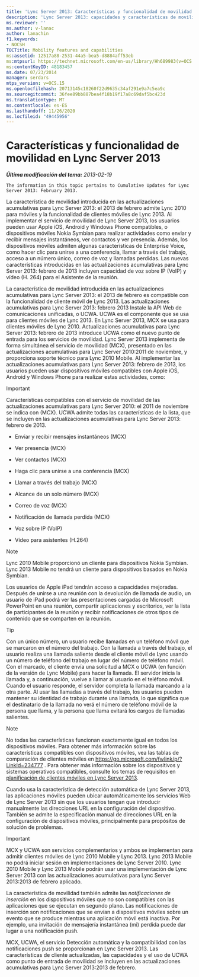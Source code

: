 ```yaml
---
title: 'Lync Server 2013: Características y funcionalidad de movilidad'
description: 'Lync Server 2013: capacidades y características de movilidad.'
ms.reviewer: ''
ms.author: v-lanac
author: lanachin
f1.keywords:
- NOCSH
TOCTitle: Mobility features and capabilities
ms:assetid: 12517a88-2531-44a5-bea5-d8884aff53eb
ms:mtpsurl: https://technet.microsoft.com/en-us/library/Hh689983(v=OCS.15)
ms:contentKeyID: 48183457
ms.date: 07/23/2014
manager: serdars
mtps_version: v=OCS.15
ms.openlocfilehash: 20713145c18260f22d9635c34af291e9a7c5ea9c
ms.sourcegitcommit: 36fee89bb887bea4f18b19f17a8c69daf5bc423d
ms.translationtype: MT
ms.contentlocale: es-ES
ms.lasthandoff: 11/26/2020
ms.locfileid: "49445956"
---
```

# <a name="mobility-features-and-capabilities-in-lync-server-2013"></a>Características y funcionalidad de movilidad en Lync Server 2013

<div data-xmlns="http://www.w3.org/1999/xhtml">

<div class="topic" data-xmlns="http://www.w3.org/1999/xhtml" data-msxsl="urn:schemas-microsoft-com:xslt" data-cs="https://msdn.microsoft.com/">

<div data-asp="https://msdn2.microsoft.com/asp">



</div>

<div id="mainSection">

<div id="mainBody">

<span> </span>

_**Última modificación del tema:** 2013-02-19_

    The information in this topic pertains to Cumulative Updates for Lync Server 2013: February 2013.

La característica de movilidad introducida en las actualizaciones acumulativas para Lync Server 2013: el 2013 de febrero admite Lync 2010 para móviles y la funcionalidad de clientes móviles de Lync 2013. Al implementar el servicio de movilidad de Lync Server 2013, los usuarios pueden usar Apple iOS, Android y Windows Phone compatibles, o dispositivos móviles Nokia Symbian para realizar actividades como enviar y recibir mensajes instantáneos, ver contactos y ver presencia. Además, los dispositivos móviles admiten algunas características de Enterprise Voice, como hacer clic para unirse a una conferencia, llamar a través del trabajo, acceso a un número único, correo de voz y llamadas perdidas. Las nuevas características introducidas en las actualizaciones acumulativas para Lync Server 2013: febrero de 2013 incluyen capacidad de voz sobre IP (VoIP) y vídeo (H. 264) para el Asistente de la reunión.

La característica de movilidad introducida en las actualizaciones acumulativas para Lync Server 2013: el 2013 de febrero es compatible con la funcionalidad de cliente móvil de Lync 2013. Las actualizaciones acumulativas para Lync Server 2013: febrero 2013 Instale la API Web de comunicaciones unificadas, o UCWA. UCWA es el componente que se usa para clientes móviles de Lync 2013. En Lync Server 2013, MCX se usa para clientes móviles de Lync 2010. Actualizaciones acumulativas para Lync Server 2013: febrero de 2013 introduce UCWA como el nuevo punto de entrada para los servicios de movilidad. Lync Server 2013 implementa de forma simultánea el servicio de movilidad (MCX), presentado en las actualizaciones acumulativas para Lync Server 2010:2011 de noviembre, y proporciona soporte técnico para Lync 2010 Mobile. Al implementar las actualizaciones acumulativas para Lync Server 2013: febrero de 2013, los usuarios pueden usar dispositivos móviles compatibles con Apple iOS, Android y Windows Phone para realizar estas actividades, como:

<div>


> [!IMPORTANT]  
> Características compatibles con el servicio de movilidad de las actualizaciones acumulativas para Lync Server 2010: el 2011 de noviembre se indica con (MCX). UCWA admite todas las características de la lista, que se incluyen en las actualizaciones acumulativas para Lync Server 2013: febrero de 2013.



</div>

  - Enviar y recibir mensajes instantáneos (MCX)

  - Ver presencia (MCX)

  - Ver contactos (MCX)

  - Haga clic para unirse a una conferencia (MCX)

  - Llamar a través del trabajo (MCX)

  - Alcance de un solo número (MCX)

  - Correo de voz (MCX)

  - Notificación de llamada perdida (MCX)

  - Voz sobre IP (VoIP)

  - Vídeo para asistentes (H.264)

<div>


> [!NOTE]  
> Lync 2010 Mobile proporcionó un cliente para dispositivos Nokia Symbian. Lync 2013 Mobile no tendrá un cliente para dispositivos basados en Nokia Symbian.



</div>

Los usuarios de Apple iPad tendrán acceso a capacidades mejoradas. Después de unirse a una reunión con la devolución de llamada de audio, un usuario de iPad podrá ver las presentaciones cargadas de Microsoft PowerPoint en una reunión, compartir aplicaciones y escritorios, ver la lista de participantes de la reunión y recibir notificaciones de otros tipos de contenido que se comparten en la reunión.

<div>


> [!TIP]  
> Con un único número, un usuario recibe llamadas en un teléfono móvil que se marcaron en el número del trabajo. Con la llamada a través del trabajo, el usuario realiza una llamada saliente desde el cliente móvil de Lync usando un número de teléfono del trabajo en lugar del número de teléfono móvil. Con el marcado, el cliente envía una solicitud a MCX o UCWA (en función de la versión de Lync Mobile) para hacer la llamada. El servidor inicia la llamada y, a continuación, vuelve a llamar al usuario en el teléfono móvil. Cuando el usuario responde, el servidor completa la llamada marcando a la otra parte. Al usar las llamadas a través del trabajo, los usuarios pueden mantener su identidad de trabajo durante una llamada, lo que significa que el destinatario de la llamada no verá el número de teléfono móvil de la persona que llama, y la persona que llama evitará los cargos de llamadas salientes.



</div>

<div>


> [!NOTE]  
> No todas las características funcionan exactamente igual en todos los dispositivos móviles. Para obtener más información sobre las características compatibles con dispositivos móviles, vea las tablas de comparación de clientes móviles en <A href="https://go.microsoft.com/fwlink/p/?linkid=234777">https://go.microsoft.com/fwlink/p/?LinkId=234777</A> . Para obtener más información sobre los dispositivos y sistemas operativos compatibles, consulte los temas de requisitos en <A href="lync-server-2013-planning-for-mobile-clients.md">planificación de clientes móviles en Lync Server 2013</A>.



</div>

Cuando usa la característica de detección automática de Lync Server 2013, las aplicaciones móviles pueden ubicar automáticamente los servicios Web de Lync Server 2013 sin que los usuarios tengan que introducir manualmente las direcciones URL en la configuración del dispositivo. También se admite la especificación manual de direcciones URL en la configuración de dispositivos móviles, principalmente para propósitos de solución de problemas.

<div>


> [!IMPORTANT]  
> MCX y UCWA son servicios complementarios y ambos se implementan para admitir clientes móviles de Lync 2010 Mobile y Lync 2013. Lync 2013 Mobile no podrá iniciar sesión en implementaciones de Lync Server 2010. Lync 2010 Mobile y Lync 2013 Mobile podrán usar una implementación de Lync Server 2013 con las actualizaciones acumulativas para Lync Server 2013:2013 de febrero aplicado.



</div>

La característica de movilidad también admite las *notificaciones de inserción* en los dispositivos móviles que no son compatibles con las aplicaciones que se ejecutan en segundo plano. Las notificaciones de inserción son notificaciones que se envían a dispositivos móviles sobre un evento que se produce mientras una aplicación móvil está inactiva. Por ejemplo, una invitación de mensajería instantánea (mi) perdida puede dar lugar a una notificación push.

MCX, UCWA, el servicio Detección automática y la compatibilidad con las notificaciones push se proporcionan en Lync Server 2013. Las características de cliente actualizadas, las capacidades y el uso de UCWA como punto de entrada de movilidad se incluyen en las actualizaciones acumulativas para Lync Server 2013:2013 de febrero.

</div>

<span> </span>

</div>

</div>

</div>

